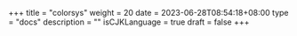 +++
title = "colorsys"
weight = 20
date = 2023-06-28T08:54:18+08:00
type = "docs"
description = ""
isCJKLanguage = true
draft = false
+++